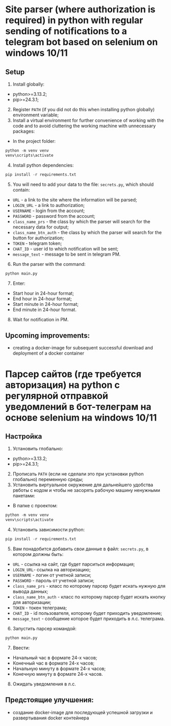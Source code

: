 # Site parser (where authorization is required) in python with regular sending of notifications to a telegram bot based on selenium on windows 10/11

## Setup
1. Install globally:

- python>=3.13.2;
- pip>=24.3.1;
2. Register `PATH` (if you did not do this when installing python globally) environment variable;
3. Install a virtual environment for further convenience of working with the code and to avoid cluttering the working machine with unnecessary packages:
- In the project folder:
```python
python -m venv venv
venv\scripts\activate
```
4. Install python dependencies:
```python
pip install -r requirements.txt
```
5. You will need to add your data to the file: `secrets.py`, which should contain:
- `URL` - a link to the site where the information will be parsed;
- `LOGIN_URL` - a link to authorization;
- `USERNAME` - login from the account;
- `PASSWORD` - password from the account;
- `class_name_prs` - the class by which the parser will search for the necessary data for output;
- `class_name_btn_auth` - the class by which the parser will search for the button for authorization;
- `TOKEN` - telegram token;
- `CHAT_ID` - user id to which notification will be sent;
- `message_text` - message to be sent in telegram PM.
6. Run the parser with the command:
```python
python main.py
```
7. Enter:
- Start hour in 24-hour format;
- End hour in 24-hour format;
- Start minute in 24-hour format;
- End minute in 24-hour format.
8. Wait for notification in PM.

## Upcoming improvements:
- creating a docker-image for subsequent successful download and deployment of a docker container

# Парсер сайтов (где требуется авторизация) на python с регулярной отправкой уведомлений в бот-телеграм на основе selenium на windows 10/11

## Настройка
1. Установить глобально: 
- python>=3.13.2;
- pip>=24.3.1;
2. Прописать `PATH` (если не сделали это при установки python глобально) переменную среды;
3. Установить виртуальное окружение для дальнейшего удобства рвботы с кодом и чтобы не засорять рабочую машину ненужными пакетами:
- В папке с проектом:
```python
python -m venv venv
venv\scripts\activate
```
4. Установить зависимости python:
```python
pip install -r requirements.txt
```
5. Вам понадобится добавить свои данные в файл: `secrets.py`, в котором должны быть:
- `URL` - ссылка на сайт, где будет парситься информация;
- `LOGIN_URL`- ссылка на авторизацию;
- `USERNAME` - логин от учетной записи;
- `PASSWORD` - пароль от учетной записи;
- `class_name_prs` - класс по которому парсер будет искать нужную для вывода данных;
- `class_name_btn_auth` - класс по которому парсер будет искать кнопку для авторизации;
- `TOKEN` - токен телеграма;
- `CHAT_ID` - id пользователя, которому будет приходить уведомление;
- `message_text` - сообщение которое будет приходить в л.с. телеграма.
6. Запустить парсер командой:
```python
python main.py
```
7. Ввести:
- Начальный час в формате 24-х часов;
- Конечный час в формате 24-х часов;
- Начальную минуту в формате 24-х часов;
- Конечную минуту в формате 24-х часов.
8. Ожидать уведомления в л.с.

## Предстоящие улучшения:
- создание docker-image для последующей успешной загрузки и развертывания docker контейнера